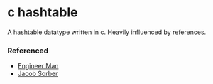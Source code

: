 # c hashtable

A hashtable datatype written in c. Heavily influenced by references.

### Referenced
- [Engineer Man](https://www.youtube.com/watch?v=wg8hZxMRwcw)
- [Jacob Sorber](https://www.youtube.com/watch?v=2Ti5yvumFTU&t=38s)
